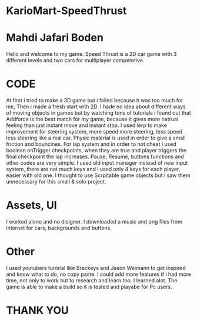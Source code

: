 # KarioMart-SpeedThrust


# Mahdi Jafari Boden


Hello and welcome to my game. Speed Thrust is a 2D car game with 3 different levels and two cars for multiplayer competetive. 

# CODE
At first i tried to make a 3D game but i failed because it was too much for me, Then i made a fresh start with 2D. I hade no idea about different ways of moving objects in games but by watching tons of tutorials i found out that Addforce is the best match for my game, because it gives more natrual feeling than just instant move and instant stop. I used lerp to make improvement for steering system, more speed more steering, less speed less steering like a real car. Physic material is used in order to give a small friction and bouncines.
 For lap system and in order to not cheat i used boolean onTrigger checkpoints, when they are true and player triggers the final checkpoint the lap increases. Pause, Resume, buttons functions and other codes are very simple.
 I used old input manager instead of new input system, there are not much keys and i used only 4 keys for each player, easier with old one. I thought to use Scrpitable game objects but i saw them unnecessary for this small & solo project.

# Assets, UI
I worked alone and no disigner.
I downloaded a music and png files from internet for cars, backgrounds and buttons.    


# Other
I used youtubers turorial like Brackeys and Jason Weimann to get inspired and know what to do, no copy paste.
I could add more features if i had more time, not only to work but to research and learn too. I learned alot.
The game is able to make a build so it is tested and playabe for Pc users. 

# THANK YOU